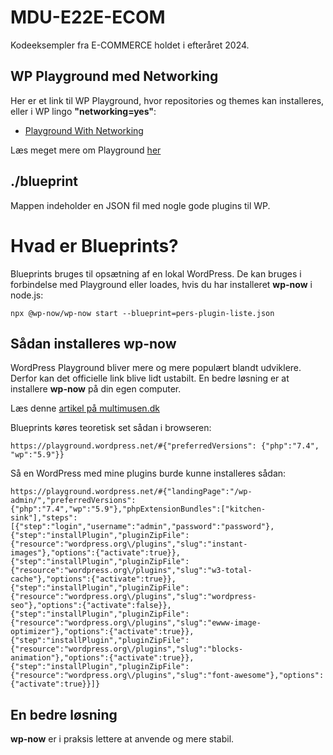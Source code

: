 # MDU-E22E-ECOM

Kodeeksempler fra E-COMMERCE holdet i efteråret 2024.

## WP Playground med Networking

Her er et link til WP Playground, hvor repositories og themes kan installeres, eller i WP lingo **"networking=yes"**:

* [Playground With Networking](https://playground.wordpress.net/?storage=device&networking=yes)

Læs meget mere om Playground [her](https://wordpress.org/playground/)

## ./blueprint

Mappen indeholder en JSON fil med nogle gode plugins til WP.
# Hvad er Blueprints?

Blueprints bruges til opsætning af en lokal WordPress. De kan bruges i forbindelse med Playground eller loades, hvis du har installeret **wp-now** i node.js:

~~~~~
npx @wp-now/wp-now start --blueprint=pers-plugin-liste.json
~~~~~

## Sådan installeres wp-now

WordPress Playground bliver mere og mere populært blandt udviklere. Derfor kan det officielle link blive lidt ustabilt. En bedre løsning er at installere **wp-now** på din egen computer.

Læs denne [artikel på multimusen.dk](https://multimusen.dk/wp-now/)

Blueprints køres teoretisk set sådan i browseren:

~~~~~
https://playground.wordpress.net/#{"preferredVersions": {"php":"7.4", "wp":"5.9"}}
~~~~~

Så en WordPress med mine plugins burde kunne installeres sådan:

~~~~ 
https://playground.wordpress.net/#{"landingPage":"/wp-admin/","preferredVersions":{"php":"7.4","wp":"5.9"},"phpExtensionBundles":["kitchen-sink"],"steps":[{"step":"login","username":"admin","password":"password"},{"step":"installPlugin","pluginZipFile":{"resource":"wordpress.org\/plugins","slug":"instant-images"},"options":{"activate":true}},{"step":"installPlugin","pluginZipFile":{"resource":"wordpress.org\/plugins","slug":"w3-total-cache"},"options":{"activate":true}},{"step":"installPlugin","pluginZipFile":{"resource":"wordpress.org\/plugins","slug":"wordpress-seo"},"options":{"activate":false}},{"step":"installPlugin","pluginZipFile":{"resource":"wordpress.org\/plugins","slug":"ewww-image-optimizer"},"options":{"activate":true}},{"step":"installPlugin","pluginZipFile":{"resource":"wordpress.org\/plugins","slug":"blocks-animation"},"options":{"activate":true}},{"step":"installPlugin","pluginZipFile":{"resource":"wordpress.org\/plugins","slug":"font-awesome"},"options":{"activate":true}}]}
~~~~ 

## En bedre løsning

**wp-now** er i praksis lettere at anvende og mere stabil.